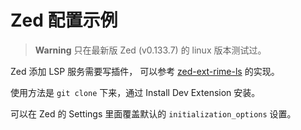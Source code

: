 # Zed 配置示例

> **Warning**
> 只在最新版 Zed (v0.133.7) 的 linux 版本测试过。

Zed 添加 LSP 服务需要写插件，
可以参考 [zed-ext-rime-ls](https://github.com/wlh320/zed-ext-rime-ls) 的实现。

使用方法是 `git clone` 下来，通过 Install Dev Extension 安装。

可以在 Zed 的 Settings 里面覆盖默认的 `initialization_options` 设置。
